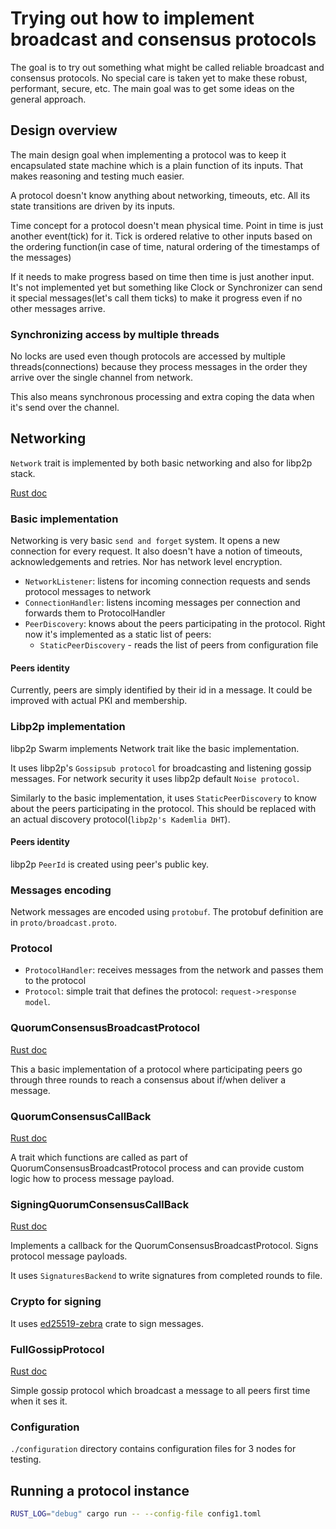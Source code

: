 # Trying out how to implement broadcast and consensus protocols

The goal is to try out something what might be called reliable broadcast and consensus protocols.
No special care is taken yet to make these robust, performant, secure, etc.
The main goal was to get some ideas on the general approach.

## Design overview

The main design goal when implementing a protocol was to keep it encapsulated state machine which is a plain function of its inputs. 
That makes reasoning and testing much easier.

A protocol doesn't know anything about networking, timeouts, etc. All its state transitions are driven by its inputs.

Time concept for a protocol doesn't mean physical time. Point in time is just another event(tick) for it. Tick is ordered relative to
other inputs based on the ordering function(in case of time, natural ordering of the timestamps of the messages)

If it needs to make progress based on time then time is just another input. It's not implemented yet but something like
Clock or Synchronizer can send it special messages(let's call them ticks) to make it progress even if no other messages arrive.

### Synchronizing access by multiple threads

No locks are used even though protocols are accessed by multiple threads(connections) because they process messages in the order they
arrive over the single channel from network.

This also means synchronous processing and extra coping the data when it's send over the channel.

## Networking

`Network` trait is implemented by both basic networking and also for libp2p stack.

[Rust doc](src/network/mod.rs)

### Basic implementation

Networking is very basic `send and forget` system. It opens a new connection for every request.
It also doesn't have a notion of timeouts, acknowledgements and retries. Nor has network level encryption.

 - `NetworkListener`: listens for incoming connection requests and sends protocol messages to network
 - `ConnectionHandler`: listens incoming messages per connection and forwards them to ProtocolHandler
 - `PeerDiscovery`: knows about the peers participating in the protocol. Right now it's implemented as a static list of peers:
   - `StaticPeerDiscovery` - reads the list of peers from configuration file

#### Peers identity

Currently, peers are simply identified by their id in a message. It could be improved with actual PKI and membership.

### Libp2p implementation

libp2p Swarm implements Network trait like the basic implementation.

It uses libp2p's `Gossipsub protocol` for broadcasting and listening gossip messages. For network security it uses libp2p default `Noise protocol`.

Similarly to the basic implementation, it uses `StaticPeerDiscovery` to know about the peers participating in the protocol. 
This should be replaced with an actual discovery protocol(`libp2p's Kademlia DHT`).

#### Peers identity

libp2p `PeerId` is created using peer's public key. 

### Messages encoding

Network messages are encoded using `protobuf`. The protobuf definition are in `proto/broadcast.proto`.

### Protocol

- `ProtocolHandler`: receives messages from the network and passes them to the protocol
- `Protocol`: simple trait that defines the protocol: `request->response model`.

### QuorumConsensusBroadcastProtocol
[Rust doc](src/protocol/implementations/quorum_consensus/protocol)

This a basic implementation of a protocol where participating peers go through three rounds to reach a consensus about if/when deliver a message.

### QuorumConsensusCallBack
[Rust doc](src/protocol/implementations/quorum_consensus/quorum_consensus_callback.rs)

A trait which functions are called as part of QuorumConsensusBroadcastProtocol process and can provide 
custom logic how to process message payload.

### SigningQuorumConsensusCallBack
[Rust doc](src/app/signatures/callback.rs)

Implements a callback for the QuorumConsensusBroadcastProtocol. Signs protocol message payloads. 

It uses `SignaturesBackend` to write signatures from completed rounds to file.

### Crypto for signing

It uses [ed25519-zebra](https://crates.io/crates/ed25519-zebra) crate to sign messages.

### FullGossipProtocol
[Rust doc](src/protocol/implementations/gossip/protocol)

Simple gossip protocol which broadcast a message to all peers first time when it ses it. 

### Configuration

`./configuration` directory contains configuration files for 3 nodes for testing.

## Running a protocol instance

```bash
RUST_LOG="debug" cargo run -- --config-file config1.toml
```


